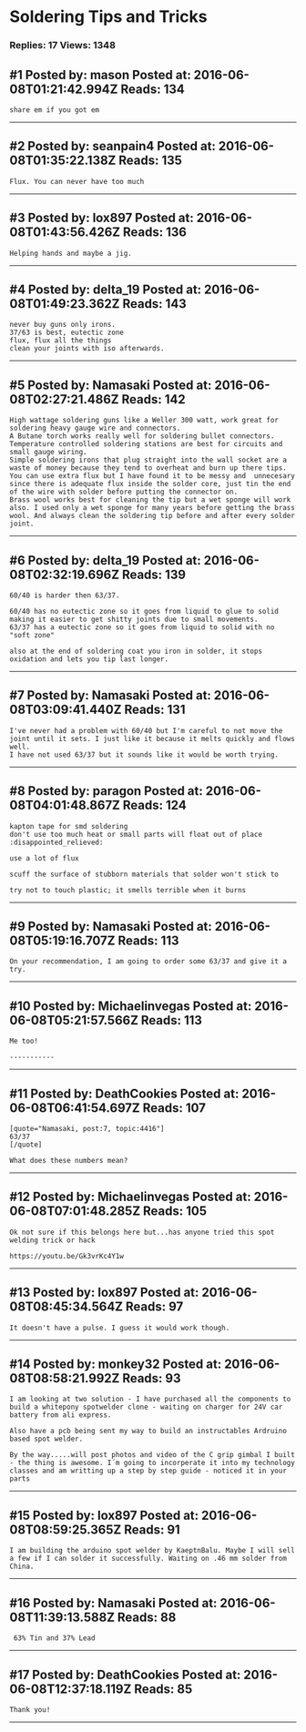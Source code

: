 # Soldering Tips and Tricks

### Replies: 17 Views: 1348

## \#1 Posted by: mason Posted at: 2016-06-08T01:21:42.994Z Reads: 134

```
share em if you got em
```

---
## \#2 Posted by: seanpain4 Posted at: 2016-06-08T01:35:22.138Z Reads: 135

```
Flux. You can never have too much
```

---
## \#3 Posted by: lox897 Posted at: 2016-06-08T01:43:56.426Z Reads: 136

```
Helping hands and maybe a jig.
```

---
## \#4 Posted by: delta_19 Posted at: 2016-06-08T01:49:23.362Z Reads: 143

```
never buy guns only irons. 
37/63 is best, eutectic zone
flux, flux all the things
clean your joints with iso afterwards.
```

---
## \#5 Posted by: Namasaki Posted at: 2016-06-08T02:27:21.486Z Reads: 142

```
High wattage soldering guns like a Weller 300 watt, work great for soldering heavy gauge wire and connectors.
A Butane torch works really well for soldering bullet connectors.
Temperature controlled soldering stations are best for circuits and small gauge wiring.
Simple soldering irons that plug straight into the wall socket are a waste of money because they tend to overheat and burn up there tips.
You can use extra flux but I have found it to be messy and  unnecesary since there is adequate flux inside the solder core, just tin the end of the wire with solder before putting the connector on.
Brass wool works best for cleaning the tip but a wet sponge will work also. I used only a wet sponge for many years before getting the brass wool. And always clean the soldering tip before and after every solder joint.
```

---
## \#6 Posted by: delta_19 Posted at: 2016-06-08T02:32:19.696Z Reads: 139

```
60/40 is harder then 63/37.

60/40 has no eutectic zone so it goes from liquid to glue to solid making it easier to get shitty joints due to small movements. 
63/37 has a eutectic zone so it goes from liquid to solid with no "soft zone"

also at the end of soldering coat you iron in solder, it stops oxidation and lets you tip last longer.
```

---
## \#7 Posted by: Namasaki Posted at: 2016-06-08T03:09:41.440Z Reads: 131

```
I've never had a problem with 60/40 but I'm careful to not move the joint until it sets. I just like it because it melts quickly and flows well.
I have not used 63/37 but it sounds like it would be worth trying.
```

---
## \#8 Posted by: paragon Posted at: 2016-06-08T04:01:48.867Z Reads: 124

```
kapton tape for smd soldering
don't use too much heat or small parts will float out of place :disappointed_relieved:

use a lot of flux

scuff the surface of stubborn materials that solder won't stick to

try not to touch plastic; it smells terrible when it burns
```

---
## \#9 Posted by: Namasaki Posted at: 2016-06-08T05:19:16.707Z Reads: 113

```
On your recommendation, I am going to order some 63/37 and give it a try.
```

---
## \#10 Posted by: Michaelinvegas Posted at: 2016-06-08T05:21:57.566Z Reads: 113

```
Me too!

-----------
```

---
## \#11 Posted by: DeathCookies Posted at: 2016-06-08T06:41:54.697Z Reads: 107

```
[quote="Namasaki, post:7, topic:4416"]
63/37
[/quote]

What does these numbers mean?
```

---
## \#12 Posted by: Michaelinvegas Posted at: 2016-06-08T07:01:48.285Z Reads: 105

```
Ok not sure if this belongs here but...has anyone tried this spot welding trick or hack 

https://youtu.be/Gk3vrKc4Y1w
```

---
## \#13 Posted by: lox897 Posted at: 2016-06-08T08:45:34.564Z Reads: 97

```
It doesn't have a pulse. I guess it would work though.
```

---
## \#14 Posted by: monkey32 Posted at: 2016-06-08T08:58:21.992Z Reads: 93

```
I am looking at two solution - I have purchased all the components to build a whitepony spotwelder clone - waiting on charger for 24V car battery from ali express.

Also have a pcb being sent my way to build an instructables Ardruino based spot welder.

By the way.....will post photos and video of the C grip gimbal I built - the thing is awesome. I´m going to incorperate it into my technology classes and am writting up a step by step guide - noticed it in your parts
```

---
## \#15 Posted by: lox897 Posted at: 2016-06-08T08:59:25.365Z Reads: 91

```
I am building the arduino spot welder by KaeptnBalu. Maybe I will sell a few if I can solder it successfully. Waiting on .46 mm solder from China.
```

---
## \#16 Posted by: Namasaki Posted at: 2016-06-08T11:39:13.588Z Reads: 88

```
 63% Tin and 37% Lead
```

---
## \#17 Posted by: DeathCookies Posted at: 2016-06-08T12:37:18.119Z Reads: 85

```
Thank you!
```

---
